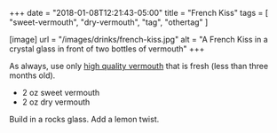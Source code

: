 +++
date = "2018-01-08T12:21:43-05:00"
title = "French Kiss"
tags = [
  "sweet-vermouth",
  "dry-vermouth", "tag", "othertag"
]

[image]
url = "/images/drinks/french-kiss.jpg"
alt = "A French Kiss in a crystal glass in front of two bottles of vermouth"
+++

As always, use only [high quality vermouth](/ingredients/vermouth) that is fresh (less than three months old).

* 2 oz sweet vermouth
* 2 oz dry vermouth

Build in a rocks glass. Add a lemon twist.
